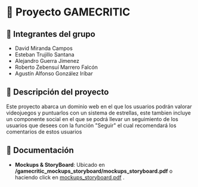 # 📌 Proyecto **GAMECRITIC**

## 👥 Integrantes del grupo
- David Miranda Campos
- Esteban Trujillo Santana
- Alejandro Guerra Jimenez
- Roberto Zebensuí Marrero Falcón
- Agustín Alfonso González Iríbar

## 📝 Descripción del proyecto
Este proyecto abarca un dominio web en el que los usuarios podrán valorar videojuegos y puntuarlos con un sistema de
estrellas, este tambien incluye un componente social en el que se podrá llevar un seguimiento de los usuarios que desees
con la función "Seguir" el cual recomendará los comentarios de estos usuarios

## 📄 Documentación
- **Mockups & StoryBoard**: Ubicado en **/gamecritic_mockups_storyboard/mockups_storyboard.pdf** o haciendo click en [mockups_storyboard.pdf](gamecritic_mockups_storyboard/mockups_storyboard.pdf)
  .
